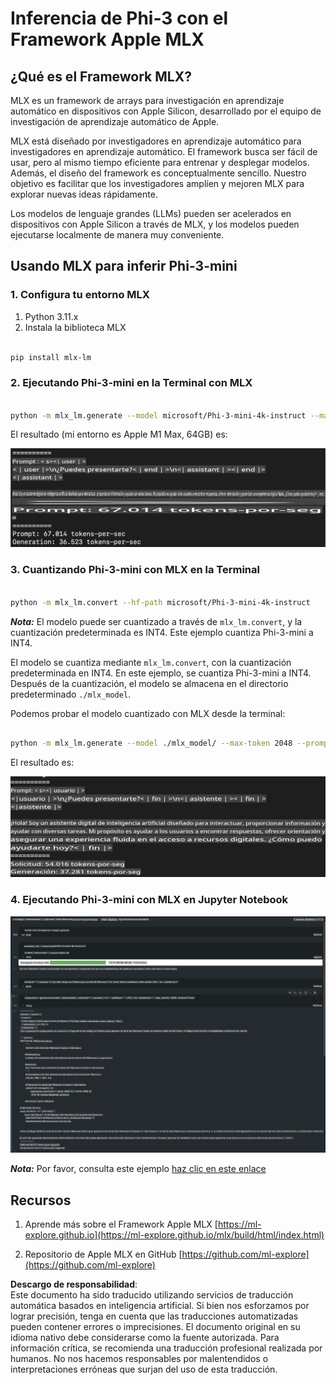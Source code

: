 # **Inferencia de Phi-3 con el Framework Apple MLX**

## **¿Qué es el Framework MLX?**

MLX es un framework de arrays para investigación en aprendizaje automático en dispositivos con Apple Silicon, desarrollado por el equipo de investigación de aprendizaje automático de Apple.

MLX está diseñado por investigadores en aprendizaje automático para investigadores en aprendizaje automático. El framework busca ser fácil de usar, pero al mismo tiempo eficiente para entrenar y desplegar modelos. Además, el diseño del framework es conceptualmente sencillo. Nuestro objetivo es facilitar que los investigadores amplíen y mejoren MLX para explorar nuevas ideas rápidamente.

Los modelos de lenguaje grandes (LLMs) pueden ser acelerados en dispositivos con Apple Silicon a través de MLX, y los modelos pueden ejecutarse localmente de manera muy conveniente.

## **Usando MLX para inferir Phi-3-mini**

### **1. Configura tu entorno MLX**

1. Python 3.11.x  
2. Instala la biblioteca MLX  

```bash

pip install mlx-lm

```

### **2. Ejecutando Phi-3-mini en la Terminal con MLX**

```bash

python -m mlx_lm.generate --model microsoft/Phi-3-mini-4k-instruct --max-token 2048 --prompt  "<|user|>\nCan you introduce yourself<|end|>\n<|assistant|>"

```

El resultado (mi entorno es Apple M1 Max, 64GB) es:

![Terminal](../../../../../translated_images/01.0d0f100b646a4e4c4f1cd36c1a05727cd27f1e696ed642c06cf6e2c9bbf425a4.es.png)

### **3. Cuantizando Phi-3-mini con MLX en la Terminal**

```bash

python -m mlx_lm.convert --hf-path microsoft/Phi-3-mini-4k-instruct

```

***Nota:*** El modelo puede ser cuantizado a través de `mlx_lm.convert`, y la cuantización predeterminada es INT4. Este ejemplo cuantiza Phi-3-mini a INT4.

El modelo se cuantiza mediante `mlx_lm.convert`, con la cuantización predeterminada en INT4. En este ejemplo, se cuantiza Phi-3-mini a INT4. Después de la cuantización, el modelo se almacena en el directorio predeterminado `./mlx_model`.

Podemos probar el modelo cuantizado con MLX desde la terminal:

```bash

python -m mlx_lm.generate --model ./mlx_model/ --max-token 2048 --prompt  "<|user|>\nCan you introduce yourself<|end|>\n<|assistant|>"

```

El resultado es:

![INT4](../../../../../translated_images/02.04e0be1f18a90a58ad47e0c9d9084ac94d0f1a8c02fa707d04dd2dfc7e9117c6.es.png)

### **4. Ejecutando Phi-3-mini con MLX en Jupyter Notebook**

![Notebook](../../../../../translated_images/03.0cf0092fe143357656bb5a7bc6427c41d8528d772d38a82d0b2693e2a3eeb16e.es.png)

***Nota:*** Por favor, consulta este ejemplo [haz clic en este enlace](../../../../../code/03.Inference/MLX/MLX_DEMO.ipynb)

## **Recursos**

1. Aprende más sobre el Framework Apple MLX [https://ml-explore.github.io](https://ml-explore.github.io/mlx/build/html/index.html)  

2. Repositorio de Apple MLX en GitHub [https://github.com/ml-explore](https://github.com/ml-explore)  

**Descargo de responsabilidad**:  
Este documento ha sido traducido utilizando servicios de traducción automática basados en inteligencia artificial. Si bien nos esforzamos por lograr precisión, tenga en cuenta que las traducciones automatizadas pueden contener errores o imprecisiones. El documento original en su idioma nativo debe considerarse como la fuente autorizada. Para información crítica, se recomienda una traducción profesional realizada por humanos. No nos hacemos responsables por malentendidos o interpretaciones erróneas que surjan del uso de esta traducción.